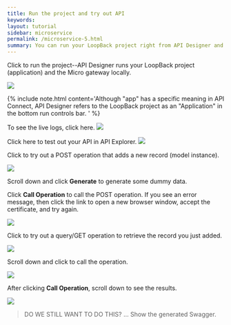 ```yaml
---
title: Run the project and try out API
keywords:
layout: tutorial
sidebar: microservice
permalink: /microservice-5.html
summary: You can run your LoopBack project right from API Designer and access it via the Micro Gateway.
---
```


 Click to run the project--API Designer runs your LoopBack project (application) and the Micro gateway locally.

![](http://content.screencast.com/users/RandMck/folders/Jing/media/cec33edf-0a9f-4a06-b727-b6975dfcca0e/00000544.png)

{% include note.html content='Although "app" has a specific meaning in API Connect, API Designer refers to the LoopBack project as an "Application" in the bottom run controls bar.
' %}

To see the live logs, click here.
![](http://content.screencast.com/users/RandMck/folders/Jing/media/23ebb54b-fdd1-4787-b3fd-5d1247478e42/00000545.png)

Click here to test out your API in API Explorer.
![](http://content.screencast.com/users/RandMck/folders/Jing/media/0deb803e-9235-4833-bf71-594b768ce307/00000546.png)

Click to try out a POST operation that adds a new record (model instance).

![](http://content.screencast.com/users/RandMck/folders/Jing/media/124794d6-4037-490a-a24c-2ca43ffb668e/00000549.png)

Scroll down and click **Generate** to generate some dummy data.

Click **Call Operation** to call the POST operation.  If you see an error message, then click the link to open a new browser window,  accept the certificate, and try again.

![](http://content.screencast.com/users/RandMck/folders/Jing/media/d1fe5977-d80a-4a2b-9919-801bffdacf87/00000553.png)

Click to try out a query/GET operation to retrieve the record you just added.

![](http://content.screencast.com/users/RandMck/folders/Jing/media/3cc0f0dd-2177-4b77-ae92-7198b1f805c1/00000551.png)

Scroll down and click to call the operation.

![](http://content.screencast.com/users/RandMck/folders/Jing/media/17c04db8-a06f-4bb7-9899-a1517fd6855a/00000552.png)

After clicking **Call Operation**, scroll down to see the results.

![](http://content.screencast.com/users/RandMck/folders/Jing/media/a798e019-dba6-401b-812d-4f28d377dee6/00000534.png)

> DO WE STILL WANT TO DO THIS?
> ... Show the generated Swagger.

